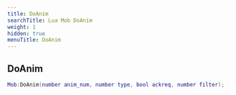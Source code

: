 ```yaml
---
title: DoAnim
searchTitle: Lua Mob DoAnim
weight: 1
hidden: true
menuTitle: DoAnim
---
```

## DoAnim
```lua
Mob:DoAnim(number anim_num, number type, bool ackreq, number filter); -- void
```